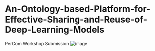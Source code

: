 # An-Ontology-based-Platform-for-Effective-Sharing-and-Reuse-of-Deep-Learning-Models
PerCom Workshop Submission
![image](https://github.com/zqia0007/An-Ontology-based-Platform-for-Effective-Sharing-and-Reuse-of-Deep-Learning-Models/blob/master/images/PerCom-Overview-1885-980.png)
